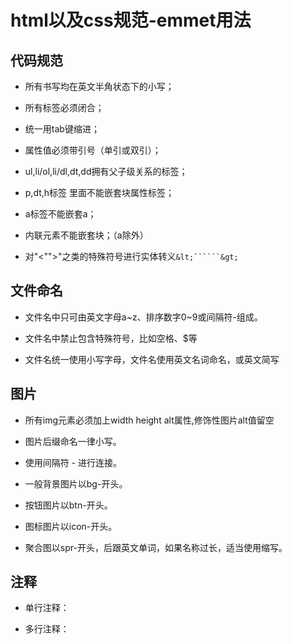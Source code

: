 # html以及css规范-emmet用法

## 代码规范

* 所有书写均在英文半角状态下的小写；

* 所有标签必须闭合；

* 统一用tab键缩进；

* 属性值必须带引号（单引或双引）；

* ul,li/ol,li/dl,dt,dd拥有父子级关系的标签；

* p,dt,h标签  里面不能嵌套块属性标签；

* a标签不能嵌套a；

* 内联元素不能嵌套块；（a除外）

* 对"<"">"之类的特殊符号进行实体转义```&lt;``````&gt;```

## 文件命名

* 文件名中只可由英文字母a~z、排序数字0~9或间隔符-组成。

* 文件名中禁止包含特殊符号，比如空格、$等

* 文件名统一使用小写字母，文件名使用英文名词命名，或英文简写

## 图片

* 所有img元素必须加上width height alt属性,修饰性图片alt值留空

* 图片后缀命名一律小写。

* 使用间隔符 - 进行连接。

* 一般背景图片以bg-开头。

* 按钮图片以btn-开头。

* 图标图片以icon-开头。

* 聚合图以spr-开头，后跟英文单词，如果名称过长，适当使用缩写。

## 注释

* 单行注释：

	<!--  注释内容 -->

* 多行注释：

	<!--
		注释内容一
		注释内容二
		注释内容三
	-->















